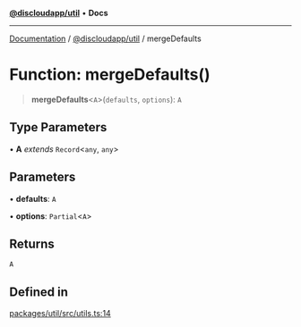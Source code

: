 [**@discloudapp/util**](../README.md) • **Docs**

***

[Documentation](../../../packages.md) / [@discloudapp/util](../README.md) / mergeDefaults

# Function: mergeDefaults()

> **mergeDefaults**\<`A`\>(`defaults`, `options`): `A`

## Type Parameters

• **A** *extends* `Record`\<`any`, `any`\>

## Parameters

• **defaults**: `A`

• **options**: `Partial`\<`A`\>

## Returns

`A`

## Defined in

[packages/util/src/utils.ts:14](https://github.com/discloud/discloud.app/blob/e957c12968777c01a56e127121040f7eaaf9b803/packages/util/src/utils.ts#L14)
